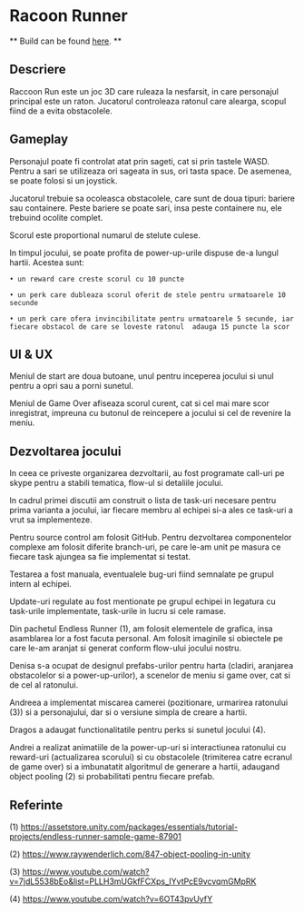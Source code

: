 # Racoon Runner

** Build can be found [here](https://github.com/andreeapanait99/racoon-runner-build). **

## Descriere

Raccoon Run este un joc 3D care ruleaza la nesfarsit, in care personajul principal este un raton. Jucatorul controleaza ratonul care alearga, scopul fiind de a evita obstacolele.

## Gameplay
Personajul poate fi controlat atat prin sageti, cat si prin tastele WASD. Pentru a sari se utilizeaza ori sageata in sus, ori tasta space. De asemenea, se poate folosi si un joystick.

Jucatorul trebuie sa ocoleasca obstacolele, care sunt de doua tipuri: bariere sau containere. Peste bariere se poate sari, insa peste containere nu, ele trebuind ocolite complet.

Scorul este proportional numarul de stelute culese.

In timpul jocului, se poate profita de power-up-urile dispuse de-a lungul hartii. Acestea sunt:

    • un reward care creste scorul cu 10 puncte

    • un perk care dubleaza scorul oferit de stele pentru urmatoarele 10 secunde

    • un perk care ofera invincibilitate pentru urmatoarele 5 secunde, iar fiecare obstacol de care se loveste ratonul  adauga 15 puncte la scor
	
## UI & UX
Meniul de start are doua butoane, unul pentru inceperea jocului si unul pentru a opri sau a porni sunetul.

Meniul de Game Over afiseaza scorul curent, cat si cel mai mare scor inregistrat, impreuna cu butonul de reincepere a jocului si cel de revenire la meniu.

## Dezvoltarea jocului
In ceea ce priveste organizarea dezvoltarii, au fost programate call-uri pe skype pentru a stabili tematica, flow-ul si detaliile jocului.

In cadrul primei discutii am construit o lista de task-uri necesare pentru prima varianta a jocului, iar fiecare membru al echipei si-a ales ce task-uri a vrut sa implementeze.

Pentru source control am folosit GitHub. Pentru dezvoltarea componentelor complexe am folosit diferite branch-uri, pe care le-am unit pe masura ce fiecare task ajungea sa fie implementat si testat.

Testarea a fost manuala, eventualele bug-uri fiind semnalate pe grupul intern al echipei.

Update-uri regulate au fost mentionate pe grupul echipei in legatura cu task-urile implementate, task-urile in lucru si cele ramase.

Din pachetul Endless Runner (1), am folosit elementele de grafica, insa asamblarea lor a fost facuta personal. Am folosit imaginile si obiectele pe care le-am aranjat si generat conform flow-ului jocului nostru.

Denisa s-a ocupat de designul prefabs-urilor pentru harta (cladiri, aranjarea obstacolelor si a power-up-urilor), a scenelor de meniu si game over, cat si de cel al ratonului.

Andreea a implementat miscarea camerei (pozitionare, urmarirea ratonului (3)) si a personajului, dar si o versiune simpla de creare a hartii.

Dragos a adaugat functionalitatile pentru perks si sunetul jocului (4).

Andrei a realizat animatiile de la power-up-uri si interactiunea ratonului cu reward-uri (actualizarea scorului) si cu obstacolele (trimiterea catre ecranul de game over) si a imbunatatit algoritmul de generare a hartii, adaugand object pooling (2) si probabilitati pentru fiecare prefab.

## Referinte
(1) https://assetstore.unity.com/packages/essentials/tutorial-projects/endless-runner-sample-game-87901 

(2) https://www.raywenderlich.com/847-object-pooling-in-unity

(3) https://www.youtube.com/watch?v=7jdL5538bEo&list=PLLH3mUGkfFCXps_IYvtPcE9vcvqmGMpRK 

(4) https://www.youtube.com/watch?v=6OT43pvUyfY